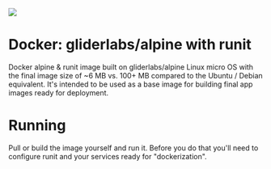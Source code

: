 [![](https://images.microbadger.com/badges/image/qlustor/alpine-runit.svg)](https://microbadger.com/images/qlustor/alpine-runit "Get your own image badge on microbadger.com")

# Docker: gliderlabs/alpine with runit

Docker alpine & runit image built on gliderlabs/alpine Linux micro OS with the final image size of ~6 MB vs. 100+ MB compared to the Ubuntu / Debian equivalent. It's intended to be used as a base image for building final app images ready for deployment.

# Running

Pull or build the image yourself and run it. Before you do that you'll need to configure runit and your services ready for "dockerization".

